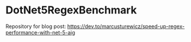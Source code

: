 # DotNet5RegexBenchmark

Repository for blog post: https://dev.to/marcusturewicz/speed-up-regex-performance-with-net-5-aig
